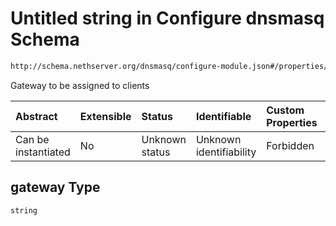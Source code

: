 # Untitled string in Configure dnsmasq Schema

```txt
http://schema.nethserver.org/dnsmasq/configure-module.json#/properties/dhcp-server/properties/gateway
```

Gateway to be assigned to clients

| Abstract            | Extensible | Status         | Identifiable            | Custom Properties | Additional Properties | Access Restrictions | Defined In                                                                      |
| :------------------ | :--------- | :------------- | :---------------------- | :---------------- | :-------------------- | :------------------ | :------------------------------------------------------------------------------ |
| Can be instantiated | No         | Unknown status | Unknown identifiability | Forbidden         | Allowed               | none                | [configure-module.json\*](dnsmasq/configure-module.json "open original schema") |

## gateway Type

`string`
